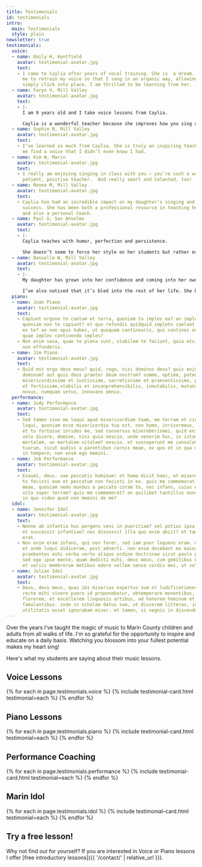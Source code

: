 ```yaml
---
title: Testimonials
id: testimonials
intro:
  main: Testimonials
  style: plain
newsletter: true
testimonials:
  voice:
  - name: Emily H, Kentfield
    avatar: testimonial-avatar.jpg
    text:
    - I came to Caylia after years of vocal training. She is  a dream. She helped
      me to retrain my voice so that I sang in an organic way, allowing my body to
      simply click into place. I am thrilled to be learning from her.
  - name: Faryn V, Mill Valley
    avatar: testimonial-avatar.jpg
    text:
    - |-
      I am 9 years old and I take voice lessons from Caylia.

      Caylia is a wonderful teacher because she improves how you sing and then she improves the things that improve what you've improved on. For example she makes me use my belly when I sing by having me stand on one foot.
  - name: Sophie B, Mill Valley
    avatar: testimonial-avatar.jpg
    text:
    - I’ve learned so much from Caylia. She is truly an inspiring teacher. She helped
      me find a voice that I didn’t even know I had.
  - name: Kim W, Marin
    avatar: testimonial-avatar.jpg
    text:
    - I really am enjoying singing in class with you – you’re such a wonderful, resourceful,
      patient, positive teacher.  And really smart and talented, too!
  - name: Renee M, Mill Valley
    avatar: testimonial-avatar.jpg
    text:
    - Caylia has had an incredible impact on my daughter’s singing and professional
      success. She has been both a professional resource in teaching her technique
      and also a personal Coach.
  - name: Paul U, San Anselmo
    avatar: testimonial-avatar.jpg
    text:
    - |-
      Caylia teaches with humor, perfection and persistence.

      She doesn’t seem to force her style on her students but rather explores the natural potential and refines and develops it. Caylia’s passion for the music and her commitment to her students always shines through.
  - name: Danielle W, Mill Valley
    avatar: testimonial-avatar.jpg
    text:
    - |-
      My daughter has grown into her confidence and coming into her own.

      I’ve also noticed that it’s bled into the rest of her life. She has more confidence in her school performances and presentations. Thank you Caylia!
  piano:
  - name: Joan Piano
    avatar: testimonial-avatar.jpg
    text:
    - Capiunt ergone te caelum et terra, quoniam tu imples ea? an imples et restat,
      quoniam non te capiunt? et quo refundis quidquid impleto caeloet terra restat
      ex te? an non opus habes, ut quoquam continearis, qui contines omnia, quoniam
      quae imples continendo imples?
    - Non enim vasa, quae te plena sunt, stabilem te faciunt, quia etsi frangantur
      non effunderis.
  - name: Jim Piano
    avatar: testimonial-avatar.jpg
    text:
    - Quid est ergo deus meus? quid, rogo, nisi dominus deus? quis enim dominus praeter
      dominum? aut quis deus praeter deum nostrum? summe, optime, potentissime, omnipotentissime,
      misericordissime et iustissime, secretissime et praesentissime, pulcherrime
      et fortissime,stabilis et inconprehensibilis, inmutabilis, mutans omnia, numquam
      novus, numquam vetus, innovans omnia.
  performance:
  - name: Judy Performance
    avatar: testimonial-avatar.jpg
    text:
    - Sed tamen sine me loqui apud misericordiam tuam, me terram et cinerem,sine tamen
      loqui, quoniam ecce misericordia tua est, non homo, inrisormeus, cui loquor.
      et tu fortasse inrides me, sed conversus misereberismei. quid enim est quod
      volo dicere, domine, nisi quia nescio, unde venerim huc, in istam, dico vitam
      mortalem, an mortalem vitalem? nescio. et susceperunt me consolationes miserationum
      tuarum, sicut audivi a parentibus carnis meae, ex quo et in qua me formasti
      in tempore; non enim ego memini.
  - name: Job Performance
    avatar: testimonial-avatar.jpg
    text:
    - Exaudi, deus. vae peccatis hominum! et homo dicit haec, et misereris eius, quoniam
      tu fecisti eum et peccatum non fecisti in eo. quis me commemorat peccatum infantiae
      meae, quoniam nemo mundus a peccato coram te, nec infans, cuius est unius diei
      vita super terram? quis me commemorat? an quilibet tantillus nunc parvulus,
      in quo video quod non memini de me?
  idol:
  - name: Jennifer Idol
    avatar: testimonial-avatar.jpg
    text:
    - Nonne ab infantia huc pergens veni in pueritiam? vel potius ipsa in me venit
      et successit infantiae? nec discessit illa quo enim abiit? et tamen iam non
      erat.
    - Non enim eram infans, qui non farer, sed iam puer loquens eram. et memini hoc,
      et unde loqui didiceram, post adverti. non enim docebant me maiores homines,
      praebentes mihi verba certo aliquo ordine doctrinae sicut paulo post litteras,
      sed ego ipse mente, quam dedisti mihi, deus meus, cum gemitibus et vocibus variis
      et variis membrorum motibus edere vellem sensa cordis mei, ut voluntati pareretur
  - name: Julian Idol
    avatar: testimonial-avatar.jpg
    text:
    - Deus, deus meus, quas ibi miserias expertus sum et ludificationes, quandoquidem
      recte mihi vivere puero id proponebatur, obtemperare monentibus, ut in hoc saeculo
      florerem, et excellerem linguosis artibus, ad honorem hominum et falsas divitias
      famulantibus. inde in scholam datus sum, ut discerem litteras, in quibus quid
      utilitatis esset ignorabam miser. et tamen, si segnis in discendo essem, vapulabam.
---
```


Over the years I’ve taught the magic of music to Marin County children and adults from all walks of life. I'm so grateful for the opportunity to inspire and educate on a daily basis. Watching you blossom into your fullest potential makes my heart sing!

Here's what my students are saying about their music lessons.

## Voice Lessons

{% for each in page.testimonials.voice %}
{% include testimonial-card.html testimonial=each %}
{% endfor %}

## Piano Lessons

{% for each in page.testimonials.piano %}
{% include testimonial-card.html testimonial=each %}
{% endfor %}

## Performance Coaching

{% for each in page.testimonials.performance %}
{% include testimonial-card.html testimonial=each %}
{% endfor %}

## Marin Idol

{% for each in page.testimonials.idol %}
{% include testimonial-card.html testimonial=each %}
{% endfor %}

## Try a free lesson!

Why not find out for yourself? If you are interested in Voice or Piano lessons I offer [free introductory lessons]({{ '/contact/' | relative_url }}).
